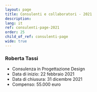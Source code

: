 ```yaml
---
layout: page
title: Consulenti e collaboratori - 2021
description: 
lang: it
ref: consulenti-page-2021
order: 25
child_of_ref: consulenti-page
wide: true
---
```


### Roberta Tassi
* Consulenza in Progettazione Design
* Data di inizio: 22 febbraio 2021
* Data di chiusura: 31 dicembre 2021
* Compenso: 55.000 euro 




